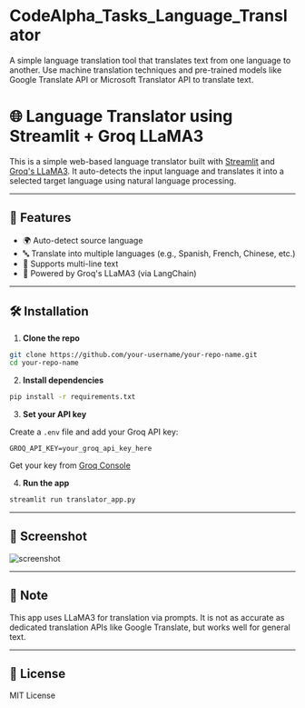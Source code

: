 # CodeAlpha_Tasks_Language_Translator
A simple language translation tool that translates text from one language to another. Use  machine translation techniques and pre-trained  models like Google Translate API or Microsoft  Translator API to translate text.

# 🌐 Language Translator using Streamlit + Groq LLaMA3

This is a simple web-based language translator built with [Streamlit](https://streamlit.io/) and [Groq's LLaMA3](https://console.groq.com/). It auto-detects the input language and translates it into a selected target language using natural language processing.

---

## 🚀 Features

- 🌍 Auto-detect source language
- 🔤 Translate into multiple languages (e.g., Spanish, French, Chinese, etc.)
- 💬 Supports multi-line text
- 🧠 Powered by Groq's LLaMA3 (via LangChain)

---

## 🛠 Installation

1. **Clone the repo**

```bash
git clone https://github.com/your-username/your-repo-name.git
cd your-repo-name
````

2. **Install dependencies**

```bash
pip install -r requirements.txt
```

3. **Set your API key**

Create a `.env` file and add your Groq API key:

```
GROQ_API_KEY=your_groq_api_key_here
```

Get your key from [Groq Console](https://console.groq.com/keys)

4. **Run the app**

```bash
streamlit run translator_app.py
```

---

## 📸 Screenshot

![screenshot](screenshot.png)

---

## 🧠 Note

This app uses LLaMA3 for translation via prompts. It is not as accurate as dedicated translation APIs like Google Translate, but works well for general text.

---

## 📄 License

MIT License

